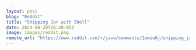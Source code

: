 ```yaml
---
layout: post
blog: "Reddit"
title: "Shipping Jar with Shell"
date: 2024-08-20T16:20:05Z
image: images/reddit.png
remote_url: "https://www.reddit.com/r/java/comments/1ewzu6j/shipping_jar_with_shell/"
---
```

